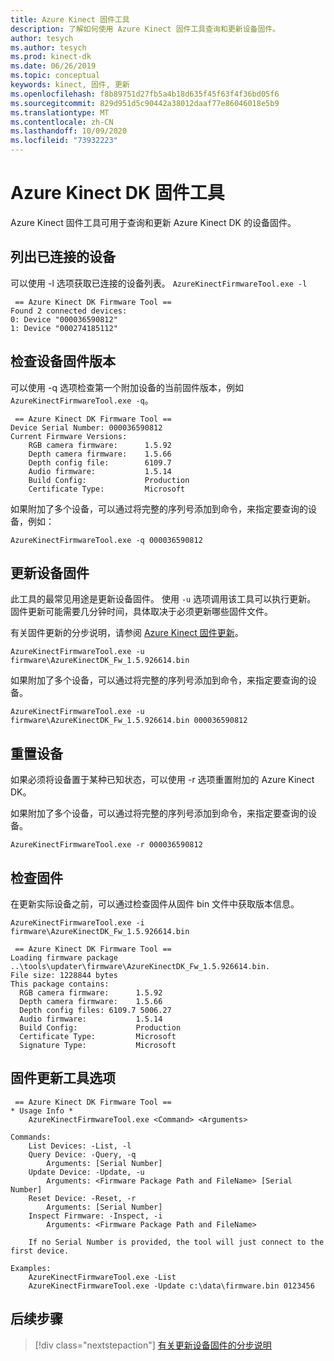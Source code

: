 ```yaml
---
title: Azure Kinect 固件工具
description: 了解如何使用 Azure Kinect 固件工具查询和更新设备固件。
author: tesych
ms.author: tesych
ms.prod: kinect-dk
ms.date: 06/26/2019
ms.topic: conceptual
keywords: kinect, 固件, 更新
ms.openlocfilehash: f8b89751d27fb5a4b18d635f45f63f4f36bd05f6
ms.sourcegitcommit: 829d951d5c90442a38012daaf77e86046018e5b9
ms.translationtype: MT
ms.contentlocale: zh-CN
ms.lasthandoff: 10/09/2020
ms.locfileid: "73932223"
---
```

# <a name="azure-kinect-dk-firmware-tool"></a>Azure Kinect DK 固件工具

Azure Kinect 固件工具可用于查询和更新 Azure Kinect DK 的设备固件。

## <a name="list-connected-devices"></a>列出已连接的设备

可以使用 -l 选项获取已连接的设备列表。  `AzureKinectFirmwareTool.exe -l`

```console
 == Azure Kinect DK Firmware Tool ==
Found 2 connected devices:
0: Device "000036590812"
1: Device "000274185112"
```

## <a name="check-device-firmware-version"></a>检查设备固件版本

可以使用 -q 选项检查第一个附加设备的当前固件版本，例如 `AzureKinectFirmwareTool.exe -q`。

```console
 == Azure Kinect DK Firmware Tool ==
Device Serial Number: 000036590812
Current Firmware Versions:
    RGB camera firmware:      1.5.92
    Depth camera firmware:    1.5.66
    Depth config file:        6109.7
    Audio firmware:           1.5.14
    Build Config:             Production
    Certificate Type:         Microsoft
```

如果附加了多个设备，可以通过将完整的序列号添加到命令，来指定要查询的设备，例如：

`AzureKinectFirmwareTool.exe -q 000036590812`

## <a name="update-device-firmware"></a>更新设备固件

此工具的最常见用途是更新设备固件。 使用 `-u` 选项调用该工具可以执行更新。 固件更新可能需要几分钟时间，具体取决于必须更新哪些固件文件。

有关固件更新的分步说明，请参阅 [Azure Kinect 固件更新](update-device-firmware.md)。  

`AzureKinectFirmwareTool.exe -u firmware\AzureKinectDK_Fw_1.5.926614.bin`

如果附加了多个设备，可以通过将完整的序列号添加到命令，来指定要查询的设备。

`AzureKinectFirmwareTool.exe -u firmware\AzureKinectDK_Fw_1.5.926614.bin 000036590812`

## <a name="reset-device"></a>重置设备

如果必须将设备置于某种已知状态，可以使用 -r 选项重置附加的 Azure Kinect DK。

如果附加了多个设备，可以通过将完整的序列号添加到命令，来指定要查询的设备。

`AzureKinectFirmwareTool.exe -r 000036590812`

## <a name="inspect-firmware"></a>检查固件

在更新实际设备之前，可以通过检查固件从固件 bin 文件中获取版本信息。

`AzureKinectFirmwareTool.exe -i firmware\AzureKinectDK_Fw_1.5.926614.bin`

```console
 == Azure Kinect DK Firmware Tool ==
Loading firmware package ..\tools\updater\firmware\AzureKinectDK_Fw_1.5.926614.bin.
File size: 1228844 bytes
This package contains:
  RGB camera firmware:      1.5.92
  Depth camera firmware:    1.5.66
  Depth config files: 6109.7 5006.27
  Audio firmware:           1.5.14
  Build Config:             Production
  Certificate Type:         Microsoft
  Signature Type:           Microsoft
```

## <a name="firmware-update-tool-options"></a>固件更新工具选项

```console
 == Azure Kinect DK Firmware Tool ==
* Usage Info *
    AzureKinectFirmwareTool.exe <Command> <Arguments>

Commands:
    List Devices: -List, -l
    Query Device: -Query, -q
        Arguments: [Serial Number]
    Update Device: -Update, -u
        Arguments: <Firmware Package Path and FileName> [Serial Number]
    Reset Device: -Reset, -r
        Arguments: [Serial Number]
    Inspect Firmware: -Inspect, -i
        Arguments: <Firmware Package Path and FileName>

    If no Serial Number is provided, the tool will just connect to the first device.

Examples:
    AzureKinectFirmwareTool.exe -List
    AzureKinectFirmwareTool.exe -Update c:\data\firmware.bin 0123456
```

## <a name="next-steps"></a>后续步骤

> [!div class="nextstepaction"]
>[有关更新设备固件的分步说明](update-device-firmware.md)
